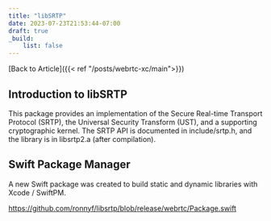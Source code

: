 ```yaml
---
title: "libSRTP"
date: 2023-07-23T21:53:44-07:00
draft: true
_build:
    list: false
---
```


[Back to Article]({{< ref "/posts/webrtc-xc/main">}})

## Introduction to libSRTP

This package provides an implementation of the Secure Real-time
Transport Protocol (SRTP), the Universal Security Transform (UST), and
a supporting cryptographic kernel. The SRTP API is documented in include/srtp.h,
and the library is in libsrtp2.a (after compilation).

## Swift Package Manager

A new Swift package was created to build static and dynamic libraries with Xcode / SwiftPM.

https://github.com/ronnyf/libsrtp/blob/release/webrtc/Package.swift
